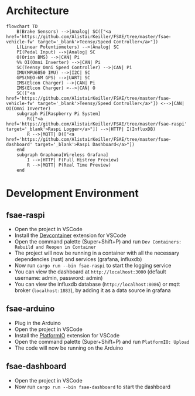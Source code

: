 # Architecture

```mermaid
flowchart TD
    B(Brake Sensors) -->|Analog| SC(["<a href='https://github.com/AlistairKeiller/FSAE/tree/master/fsae-vehicle-fw' target='_blank'>Teensy/Speed Controller</a>"])
    L(Linear Potentiometers) -->|Analog| SC
    PI(Pedal Input) -->|Analog| SC
    O(Orion BMS) -->|CAN| Pi
    %% OI(Omni Inverter) -->|CAN| Pi
    SC(Teensy Omni Speed Controller) -->|CAN| Pi
    IMU(MPU6050 IMU) -->|I2C| SC
    GPS(NEO-6M GPS) -->|UART| SC
    IMS(Elcon Charger) -->|CAN| Pi
    IMS(Elcon Charger) <-->|CAN| O
    SC(["<a href='https://github.com/AlistairKeiller/FSAE/tree/master/fsae-vehicle-fw' target='_blank'>Teensy/Speed Controller</a>"]) <-->|CAN| OI(Omni Inverter)
    subgraph Pi[Raspberry Pi System]
        R(["<a href='https://github.com/AlistairKeiller/FSAE/tree/master/fsae-raspi' target='_blank'>Raspi Logger</a>"]) -->|HTTP| I(InfluxDB)
        R -->|MQTT| D(["<a href='https://github.com/AlistairKeiller/FSAE/tree/master/fsae-dashboard' target='_blank'>Raspi Dashboard</a>"])
    end
    subgraph Graphana[Wireless Grafana]
        I -->|HTTP| F(Full Histroy Preview)
        R -->|MQTT| P(Real Time Preview)
    end
```

# Development Environment

## fsae-raspi

- Open the project in VSCode
- Install the [Devcontainer](https://marketplace.visualstudio.com/items?itemName=ms-vscode-remote.remote-containers) extension for VSCode
- Open the command palette (Super+Shift+P) and run `Dev Containers: Rebuild and Reopen in Container`
- The project will now be running in a container with all the necessary dependencies (rust) and services (grafana, influxdb)
- Now run `cargo run --bin fsae-raspi` to start the logging service
- You can view the dashboard at `http://localhost:3000` (default username: admin, password: admin)
- You can view the influxdb database (`http://localhost:8086`) or mqtt broker (`localhost:1883`), by adding it as a data source in grafana

## fsae-arduino

- Plug in the Arduino
- Open the project in VSCode
- Install the [PlatformIO](https://marketplace.visualstudio.com/items?itemName=platformio.platformio-ide) extension for VSCode
- Open the command palette (Super+Shift+P) and run `PlatformIO: Upload`
- The code will now be running on the Arduino

## fsae-dashboard

- Open the project in VSCode
- Now run `cargo run --bin fsae-dashboard` to start the dashboard
